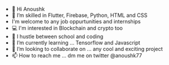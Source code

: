 - 👋 Hi Anoushk
- 👀 I’m skilled in Flutter, Firebase, Python, HTML and CSS
- I'm welcome to any job oppurtunities and internships
- 💻 I'm interested in Blockchain and crypto too
- 🏃‍ I hustle between school and coding
- 🌱 I’m currently learning ... Tensorflow and Javascript
- 💞️ I’m looking to collaborate on ... any cool and exciting project
- 📫 How to reach me ... dm me on twitter @anoushk77

<!---
anoushk1234/anoushk1234 is a ✨ special ✨ repository because its `README.md` (this file) appears on your GitHub profile.
You can click the Preview link to take a look at your changes.
--->
